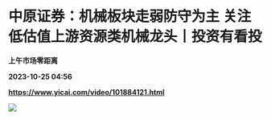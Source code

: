 # 中原证券：机械板块走弱防守为主 关注低估值上游资源类机械龙头丨投资有看投
**上午市场零距离**

**2023-10-25 04:56**

**https://www.yicai.com/video/101884121.html**

![](http://imgcdn.yicai.com/vms-new/2023/10/2a528d67-0421-42c4-8eb0-44155a7fbc25_nUr7.jpg)